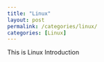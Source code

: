 ```yaml
---
title: "Linux"
layout: post
permalink: /categories/linux/
categories: [Linux]
---
```

This is Linux Introduction
